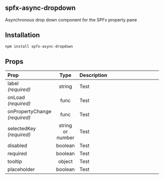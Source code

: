 ## spfx-async-dropdown

Asynchronous drop down component for the SPFx property pane

## Installation

```bash
npm install spfx-async-dropdown
```

## Props

| Prop                              |       Type       | <div style="width: 400px;">Description</div> |
| :-------------------------------- | :--------------: | :------------------------------------------- |
| label<br/>_(required)_            |      string      | Test                                         |
| onLoad<br/>_(required)_           |       func       | Test                                         |
| onPropertyChange<br/>_(required)_ |       func       | Test                                         |
| selectedKey<br/>_(required)_      | string or number | Test                                         |
| disabled                          |     boolean      | Test                                         |
| required                          |     boolean      | Test                                         |
| tooltip                           |      object      | Test                                         |
| placeholder                       |     boolean      | Test                                         |
